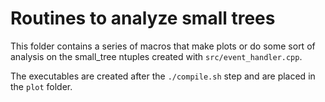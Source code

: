 Routines to analyze small trees
==========

This folder contains a series of macros that make plots
or do some sort of analysis on the small_tree ntuples
created with `src/event_handler.cpp`.

The executables are created after the `./compile.sh` step
and are placed in the `plot` folder.